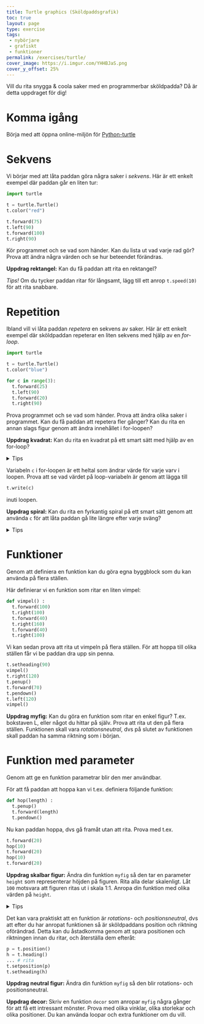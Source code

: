 ```yaml
---
title: Turtle graphics (Sköldpaddsgrafik)
toc: true
layout: page
type: exercise
tags:
 - nybörjare
 - grafiskt
 - funktioner
permalink: /exercises/turtle/
cover_image: https://i.imgur.com/YHHBJaS.png
cover_y_offset: 25%
---
```


Vill du rita snygga & coola saker med en programmerbar sköldpadda? Då är detta uppdraget för dig!

# Komma igång

Börja med att öppna online-miljön för [Python-turtle](https://repl.it/languages/python_turtle)

# Sekvens

Vi börjar med att låta paddan göra några saker i *sekvens*. Här är ett enkelt exempel där paddan går en liten tur:

```python
import turtle

t = turtle.Turtle()
t.color("red")

t.forward(75)
t.left(90)
t.forward(100)
t.right(90)
```

Kör programmet och se vad som händer. Kan du lista ut vad varje rad gör? Prova att ändra några värden och se hur beteendet förändras.

**Uppdrag rektangel:** Kan du få paddan att rita en rektangel?

*Tips!* Om du tycker paddan ritar för långsamt, lägg till ett anrop `t.speed(10)` för att rita snabbare.


# Repetition

Ibland vill vi låta paddan *repetera* en sekvens av saker. Här är ett enkelt exempel där sköldpaddan repeterar en liten sekvens med hjälp av en *for-loop*.

```python
import turtle

t = turtle.Turtle()
t.color("blue")

for c in range(3):
  t.forward(25)
  t.left(90)
  t.forward(20)
  t.right(90)
```
Prova programmet och se vad som händer. Prova att ändra olika saker i programmet. Kan du få paddan att repetera fler gånger? Kan du rita en annan slags figur genom att ändra innehållet i for-loopen?

**Uppdrag kvadrat:** Kan du rita en kvadrat på ett smart sätt med hjälp av en for-loop?

<details>
  <summary markdown="span">
    Tips
  </summary>
  <pre>
for c in range(4):
  t.forward(75)
  t.left(90)
  </pre>
</details>

Variabeln `c` i for-loopen är ett heltal som ändrar värde för varje varv i loopen. Prova att se vad värdet på loop-variabeln är genom att lägga till

```python
t.write(c)
```
inuti loopen.

**Uppdrag spiral:** Kan du rita en fyrkantig spiral på ett smart sätt genom att använda `c` för att låta paddan gå lite längre efter varje sväng?

<details>
  <summary markdown="span">
    Tips
  </summary>
  <pre>
for c in range(16):
  t.forward(75+10*c)
  t.left(90)
  </pre>
</details>


# Funktioner

Genom att definiera en funktion kan du göra egna byggblock som du kan använda på flera ställen.

Här definierar vi en funktion som ritar en liten vimpel:

```python
def vimpel() :
  t.forward(100)
  t.right(100)
  t.forward(40)
  t.right(160)
  t.forward(40)
  t.right(100)
```

Vi kan sedan prova att rita ut vimpeln på flera ställen. För att hoppa till olika ställen får vi be paddan dra upp sin penna.

```python
t.setheading(90)
vimpel()
t.right(120)
t.penup()
t.forward(70)
t.pendown()
t.left(120)
vimpel()
```

**Uppdrag myfig:** Kan du göra en funktion som ritar en enkel figur? T.ex. bokstaven L, eller något du hittar på själv. Prova att rita ut den på flera ställen. Funktionen skall vara *rotationsneutral*, dvs på slutet av funktionen skall paddan ha samma riktning som i början.



# Funktion med parameter

Genom att ge en funktion parametrar blir den mer användbar.

För att få paddan att hoppa kan vi t.ex. definiera följande funktion:

```python
def hop(length) :
  t.penup()
  t.forward(length)
  t.pendown()
```

Nu kan paddan hoppa, dvs gå framåt utan att rita. Prova med t.ex.

```python
t.forward(20)
hop(10)
t.forward(20)
hop(10)
t.forward(20)
```

**Uppdrag skalbar figur:** Ändra din funktion `myfig` så den tar en parameter `height` som representerar höjden på figuren. Rita alla delar skalenligt. Låt `100` motsvara att figuren ritas ut i skala 1:1. Anropa din funktion med olika värden på `height`.

<details>
  <summary markdown="span">
    Tips
  </summary>
Multiplicera sträckor med <code>height</code> och dividera med 100. Dvs i stället för att skriva <code>forward(60)</code>, skriv <code>forward(60*height/100)</code>.
</details>

Det kan vara praktiskt att en funktion är *rotations-* och *positionsneutral*, dvs att efter du har anropat funktionen så är sköldpaddans position och riktning oförändrad. Detta kan du åstadkomma genom att spara positionen och riktningen innan du ritar, och återställa dem efteråt:

```python
p = t.position()
h = t.heading()
... # rita
t.setposition(p)
t.setheading(h)
```

**Uppdrag neutral figur:** Ändra din funktion `myfig` så den blir rotations- och positionsneutral.

**Uppdrag decor:** Skriv en funktion `decor` som anropar `myfig` några gånger för att få ett intressant mönster. Prova med olika vinklar, olika storlekar och olika positioner. Du kan använda loopar och extra funktioner om du vill.




<!--

# Alternativ

TODO - någon övning på if-satser


# Tårta

TODO - en övning för att göra en funktion som ritar en tårta som har en färg för kanten och en för innehållet, och som kan placeras i antingen x eller y-led (så man kan rita flera tårtor bredvid varandra). Att användas i Piece-of-cake-uppdraget.

# Rita en blomma

TODO - en övning för att göra en funktion som ritar en liten enkel blomma. Ge funktionen x o y-parametrar så man kan dekorera tårtan genom att rita blommor på den. Att användas i Piece-of-cake-uppdraget.

# Rita koordinataxlar

TODO - övning för att göra en funktion som ritar en x och en y-axel. Att användas senare i uppdrag om att rita matematiska funktioner.

-->
